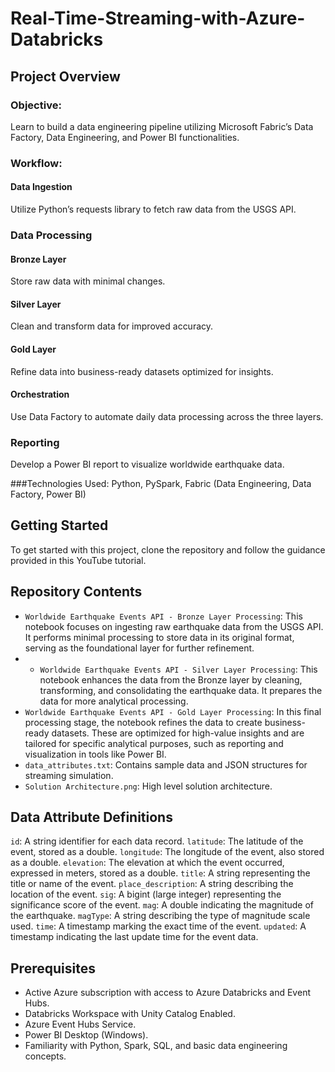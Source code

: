 # Real-Time-Streaming-with-Azure-Databricks

## Project Overview
### Objective: 
Learn to build a data engineering pipeline utilizing Microsoft Fabric’s Data Factory, Data Engineering, and Power BI functionalities.

### Workflow:
#### Data Ingestion
Utilize Python’s requests library to fetch raw data from the USGS API.
### Data Processing
#### Bronze Layer
Store raw data with minimal changes.
#### Silver Layer
Clean and transform data for improved accuracy.
#### Gold Layer
Refine data into business-ready datasets optimized for insights.
#### Orchestration
Use Data Factory to automate daily data processing across the three layers.
### Reporting
Develop a Power BI report to visualize worldwide earthquake data.

###Technologies Used: Python, PySpark, Fabric (Data Engineering, Data Factory, Power BI)

## Getting Started
To get started with this project, clone the repository and follow the guidance provided in this YouTube tutorial.

## Repository Contents
- `Worldwide Earthquake Events API - Bronze Layer Processing`: This notebook focuses on ingesting raw earthquake data from the USGS API. It performs minimal processing to store data in its original format, serving as the foundational layer for further refinement.
- - `Worldwide Earthquake Events API - Silver Layer Processing`: This notebook enhances the data from the Bronze layer by cleaning, transforming, and consolidating the earthquake data. It prepares the data for more analytical processing.
- `Worldwide Earthquake Events API - Gold Layer Processing`: In this final processing stage, the notebook refines the data to create business-ready datasets. These are optimized for high-value insights and are tailored for specific analytical purposes, such as reporting and visualization in tools like Power BI.
- `data_attributes.txt`: Contains sample data and JSON structures for streaming simulation.
- `Solution Architecture.png`: High level solution architecture.

## Data Attribute Definitions
`id`: A string identifier for each data record.
`latitude`: The latitude of the event, stored as a double.
`longitude`: The longitude of the event, also stored as a double.
`elevation`: The elevation at which the event occurred, expressed in meters, stored as a double.
`title`: A string representing the title or name of the event.
`place_description`: A string describing the location of the event.
`sig`: A bigint (large integer) representing the significance score of the event.
`mag`: A double indicating the magnitude of the earthquake.
`magType`: A string describing the type of magnitude scale used.
`time`: A timestamp marking the exact time of the event.
`updated`: A timestamp indicating the last update time for the event data.

## Prerequisites
- Active Azure subscription with access to Azure Databricks and Event Hubs.
- Databricks Workspace with Unity Catalog Enabled.
- Azure Event Hubs Service.
- Power BI Desktop (Windows).
- Familiarity with Python, Spark, SQL, and basic data engineering concepts.
